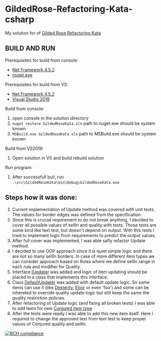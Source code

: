 # GildedRose-Refactoring-Kata-csharp

My solution for of [Gilded Rose Refactoring Kata](https://github.com/emilybache/GildedRose-Refactoring-Kata)

## BUILD AND RUN
Prerequisites for build from console:
   - [Net Framework 4.5.2](https://dotnet.microsoft.com/download/dotnet-framework/net452)
   - [nuget.exe](https://dist.nuget.org/win-x86-commandline/latest/nuget.exe)
   
Prerequisites for build from VS:
   - [Net Framework 4.5.2](https://dotnet.microsoft.com/download/dotnet-framework/net452)
   - [Visual Studio 2019](https://visualstudio.microsoft.com/thank-you-downloading-visual-studio/?sku=Community&rel=16)
   
Build from console:
 1. open console in the solution directory
 2. ```nuget restore GildedRoseKata.sln``` path to nuget.exe should be system known
 3. ```MSBuild.exe GildedRoseKata.sln``` path to MSBuild.exe should be system known
 
Build from VS2019:
 1. Open solution in VS and build rebuild solution

Run program:
 1. After successfull buil, run ```.\src\GildedRoseKata\bin\Debug\GildedRoseKata.exe```

## Steps how it was done:
 1. Current implementation of Update method was covered with unit tests. The values for border edges was defined from the specification.
 2. Since this is crucial requirement to do not break anything, I decided to cover all possible values of sellIn and quality with tests. Those tests are some kind like text test, but doesn't depend on output. With this tests I tried to implement logic from requirements to predict the output values.
 3. After full cover was implemented, I was able safly refactor Update method.
 4. I decided to use OOP approach since it is quiet simple logic and there are not so many sellIn borders. In case of more different item types we can consider approach based on Rules where we define sellIn range in each rule and modifier for Quality.
 5. Interface [IUpdater](https://github.com/meshcheryakov83/GildedRose-Refactoring-Kata-csharp/blob/master/src/GildedRoseKata/Model/Updaters/IUpdater.cs) was added and logic of item updating should be placed in a class that implements this interface.
 6. Class [DefaultUpdater](https://github.com/meshcheryakov83/GildedRose-Refactoring-Kata-csharp/blob/master/src/GildedRoseKata/Model/Updaters/DefaultUpdater.cs) was added with default update logic. So some items can use it (like [Dexterity](https://github.com/meshcheryakov83/GildedRose-Refactoring-Kata-csharp/blob/master/src/GildedRoseKata/Model/Item.cs#L9), [Elixir](https://github.com/meshcheryakov83/GildedRose-Refactoring-Kata-csharp/blob/master/src/GildedRoseKata/Model/Item.cs#L7) or even 'foo') and some can be inhereted to override quality update logic but still keep the same the quality restriction policies.
 7. After refactoring of Update logic (and fixing all broken tests) I was able to add tests for new [Conjured item type](https://github.com/meshcheryakov83/GildedRose-Refactoring-Kata-csharp/blob/master/src/GildedRoseKata/Model/Item.cs#L10)
 8. After the tests were ready I was able to add this new item itself. Here I required to change the approved text from text test to keep proper values of Conjured quality and sellIn.

[![BCH compliance](https://bettercodehub.com/edge/badge/meshcheryakov83/GildedRose-Refactoring-Kata-csharp?branch=master)](https://bettercodehub.com/)
